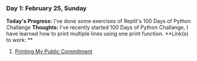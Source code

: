 ### Day 1: February 25, Sunday

**Today's Progress:** I've done some exercises of Replit's 100 Days of Python Challange
**Thoughts:** I've recently started 100 Days of Python Challange, I have learned how to print multiple lines using one print function.
**Link(s) to work: **
1. [Printing My Public Commitment](https://replit.com/@souvik2802/day-1100-days#main.py)
